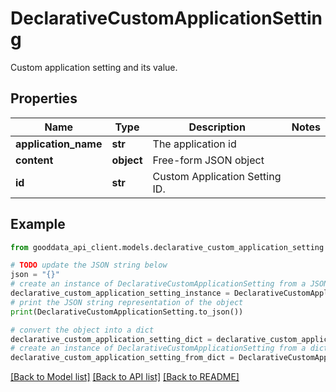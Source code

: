# DeclarativeCustomApplicationSetting

Custom application setting and its value.

## Properties

Name | Type | Description | Notes
------------ | ------------- | ------------- | -------------
**application_name** | **str** | The application id | 
**content** | **object** | Free-form JSON object | 
**id** | **str** | Custom Application Setting ID. | 

## Example

```python
from gooddata_api_client.models.declarative_custom_application_setting import DeclarativeCustomApplicationSetting

# TODO update the JSON string below
json = "{}"
# create an instance of DeclarativeCustomApplicationSetting from a JSON string
declarative_custom_application_setting_instance = DeclarativeCustomApplicationSetting.from_json(json)
# print the JSON string representation of the object
print(DeclarativeCustomApplicationSetting.to_json())

# convert the object into a dict
declarative_custom_application_setting_dict = declarative_custom_application_setting_instance.to_dict()
# create an instance of DeclarativeCustomApplicationSetting from a dict
declarative_custom_application_setting_from_dict = DeclarativeCustomApplicationSetting.from_dict(declarative_custom_application_setting_dict)
```
[[Back to Model list]](../README.md#documentation-for-models) [[Back to API list]](../README.md#documentation-for-api-endpoints) [[Back to README]](../README.md)


